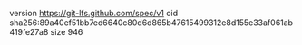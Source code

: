 version https://git-lfs.github.com/spec/v1
oid sha256:89a40ef51bb7ed6640c80d6d865b47615499312e8d155e33af061ab419fe27a8
size 946
